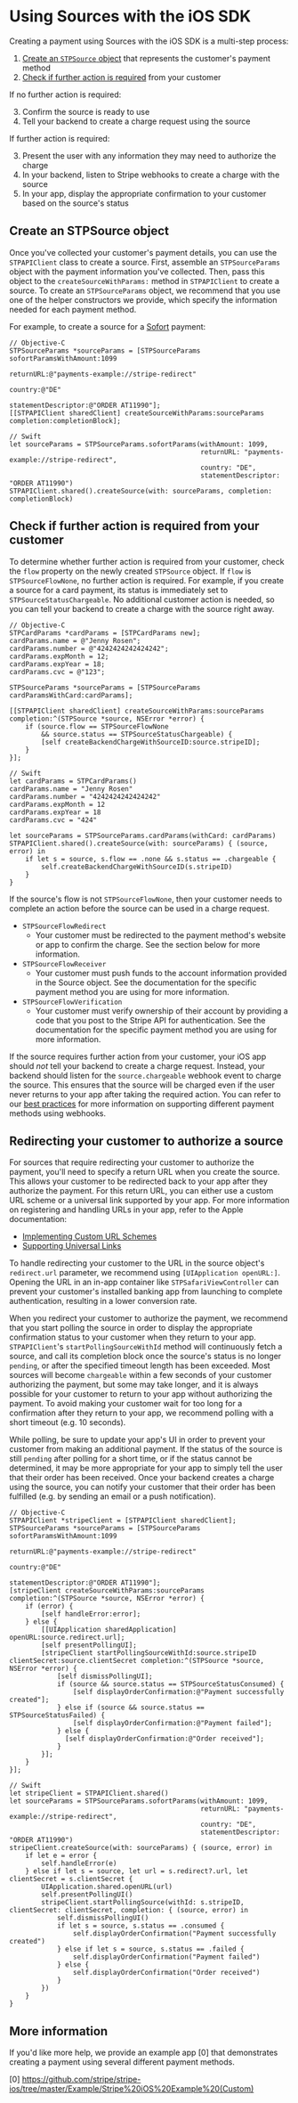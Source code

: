 # Using Sources with the iOS SDK

Creating a payment using Sources with the iOS SDK is a multi-step process:

1. [Create an `STPSource` object](#create-an-stpsource-object) that represents the customer's payment method
2. [Check if further action is required](#check-if-further-action-is-required) from your customer

If no further action is required:

3. Confirm the source is ready to use
4. Tell your backend to create a charge request using the source

If further action is required:

3. Present the user with any information they may need to authorize the charge
4. In your backend, listen to Stripe webhooks to create a charge with the source
5. In your app, display the appropriate confirmation to your customer based on the source's status

## Create an STPSource object

Once you've collected your customer's payment details, you can use the `STPAPIClient` class to create a source. First, assemble an `STPSourceParams` object with the payment information you've collected. Then, pass this object to the `createSourceWithParams:` method in `STPAPIClient` to create a source. To create an `STPSourceParams` object, we recommend that you use one of the helper constructors we provide, which specify the information needed for each payment method.

For example, to create a source for a [Sofort](https://stripe.com/docs/sources/sofort) payment:

```
// Objective-C
STPSourceParams *sourceParams = [STPSourceParams sofortParamsWithAmount:1099
                                                              returnURL:@"payments-example://stripe-redirect"
                                                                country:@"DE"
                                                    statementDescriptor:@"ORDER AT11990"];
[[STPAPIClient sharedClient] createSourceWithParams:sourceParams completion:completionBlock];
```

```
// Swift
let sourceParams = STPSourceParams.sofortParams(withAmount: 1099,
                                                returnURL: "payments-example://stripe-redirect",
                                                country: "DE",
                                                statementDescriptor: "ORDER AT11990")
STPAPIClient.shared().createSource(with: sourceParams, completion: completionBlock)
```

## Check if further action is required from your customer

To determine whether further action is required from your customer, check the `flow` property on the newly created `STPSource` object. If `flow` is `STPSourceFlowNone`, no further action is required. For example, if you create a source for a card payment, its status is immediately set to `STPSourceStatusChargeable`. No additional customer action is needed, so you can tell your backend to create a charge with the source right away.

```
// Objective-C
STPCardParams *cardParams = [STPCardParams new];
cardParams.name = @"Jenny Rosen";
cardParams.number = @"4242424242424242";
cardParams.expMonth = 12;
cardParams.expYear = 18;
cardParams.cvc = @"123";

STPSourceParams *sourceParams = [STPSourceParams cardParamsWithCard:cardParams];

[[STPAPIClient sharedClient] createSourceWithParams:sourceParams completion:^(STPSource *source, NSError *error) {
    if (source.flow == STPSourceFlowNone
        && source.status == STPSourceStatusChargeable) {
        [self createBackendChargeWithSourceID:source.stripeID];
    }
}];
```

```
// Swift
let cardParams = STPCardParams()
cardParams.name = "Jenny Rosen"
cardParams.number = "4242424242424242"
cardParams.expMonth = 12
cardParams.expYear = 18
cardParams.cvc = "424"

let sourceParams = STPSourceParams.cardParams(withCard: cardParams)
STPAPIClient.shared().createSource(with: sourceParams) { (source, error) in
    if let s = source, s.flow == .none && s.status == .chargeable {
        self.createBackendChargeWithSourceID(s.stripeID)
    }
}
```

If the source's flow is not `STPSourceFlowNone`, then your customer needs to complete an action before the source can be used in a charge request.

* `STPSourceFlowRedirect`
  * Your customer must be redirected to the payment method's website or app to confirm the charge. See the section below for more information.
* `STPSourceFlowReceiver`
  * Your customer must push funds to the account information provided in the Source object. See the documentation for the specific payment method you are using for more information.
* `STPSourceFlowVerification`
  * Your customer must verify ownership of their account by providing a code that you post to the Stripe API for authentication. See the documentation for the specific payment method you are using for more information.

If the source requires further action from your customer, your iOS app should _not_ tell your backend to create a charge request. Instead, your backend should listen for the `source.chargeable` webhook event to charge the source. This ensures that the source will be charged even if the user never returns to your app after taking the required action. You can refer to our [best practices](https://stripe.com/docs/sources#best-practices) for more information on supporting different payment methods using webhooks.

## Redirecting your customer to authorize a source

For sources that require redirecting your customer to authorize the payment, you'll need to specify a return URL when you create the source. This allows your customer to be redirected back to your app after they authorize the payment. For this return URL, you can either use a custom URL scheme or a universal link supported by your app. For more information on registering and handling URLs in your app, refer to the Apple documentation:

* [Implementing Custom URL Schemes](https://developer.apple.com/library/content/documentation/iPhone/Conceptual/iPhoneOSProgrammingGuide/Inter-AppCommunication/Inter-AppCommunication.html#//apple_ref/doc/uid/TP40007072-CH6-SW10)
* [Supporting Universal Links](https://developer.apple.com/library/content/documentation/General/Conceptual/AppSearch/UniversalLinks.html)

To handle redirecting your customer to the URL in the source object's `redirect.url` parameter, we recommend using `[UIApplication openURL:]`. Opening the URL in an in-app container like `STPSafariViewController` can prevent your customer's installed banking app from launching to complete authentication, resulting in a lower conversion rate.

When you redirect your customer to authorize the payment, we recommend that you start polling the source in order to display the appropriate confirmation status to your customer when they return to your app. `STPAPIClient`'s `startPollingSourceWithId` method will continuously fetch a source, and call its completion block once the source's status is no longer `pending`, or after the specified timeout length has been exceeded. Most sources will become `chargeable` within a few seconds of your customer authorizing the payment, but some may take longer, and it is always possible for your customer to return to your app without authorizing the payment. To avoid making your customer wait for too long for a confirmation after they return to your app, we recommend polling with a short timeout (e.g. 10 seconds).

While polling, be sure to update your app's UI in order to prevent your customer from making an additional payment. If the status of the source is still `pending` after polling for a short time, or if the status cannot be determined, it may be more appropriate for your app to simply tell the user that their order has been received. Once your backend creates a charge using the source, you can notify your customer that their order has been fulfilled (e.g. by sending an email or a push notification).

```
// Objective-C
STPAPIClient *stripeClient = [STPAPIClient sharedClient];
STPSourceParams *sourceParams = [STPSourceParams sofortParamsWithAmount:1099
                                                              returnURL:@"payments-example://stripe-redirect"
                                                                country:@"DE"
                                                    statementDescriptor:@"ORDER AT11990"];
[stripeClient createSourceWithParams:sourceParams completion:^(STPSource *source, NSError *error) {
    if (error) {
        [self handleError:error];
    } else {
        [[UIApplication sharedApplication] openURL:source.redirect.url];
        [self presentPollingUI];
        [stripeClient startPollingSourceWithId:source.stripeID clientSecret:source.clientSecret completion:^(STPSource *source, NSError *error) {
            [self dismissPollingUI];
            if (source && source.status == STPSourceStatusConsumed) {
                [self displayOrderConfirmation:@"Payment successfully created"];
            } else if (source && source.status == STPSourceStatusFailed) {
                [self displayOrderConfirmation:@"Payment failed"];
            } else {
              [self displayOrderConfirmation:@"Order received"];
            }
        }];
    }
}];
```

```
// Swift
let stripeClient = STPAPIClient.shared()
let sourceParams = STPSourceParams.sofortParams(withAmount: 1099,
                                                returnURL: "payments-example://stripe-redirect",
                                                country: "DE",
                                                statementDescriptor: "ORDER AT11990")
stripeClient.createSource(with: sourceParams) { (source, error) in
    if let e = error {
        self.handleError(e)
    } else if let s = source, let url = s.redirect?.url, let clientSecret = s.clientSecret {
        UIApplication.shared.openURL(url)
        self.presentPollingUI()
        stripeClient.startPollingSource(withId: s.stripeID, clientSecret: clientSecret, completion: { (source, error) in
            self.dismissPollingUI()
            if let s = source, s.status == .consumed {
                self.displayOrderConfirmation("Payment successfully created")
            } else if let s = source, s.status == .failed {
                self.displayOrderConfirmation("Payment failed")
            } else {
                self.displayOrderConfirmation("Order received")
            }
        })
    }
}
```

## More information

If you'd like more help, we provide an example app [0] that demonstrates creating a payment using several different payment methods.

[0] https://github.com/stripe/stripe-ios/tree/master/Example/Stripe%20iOS%20Example%20(Custom)
